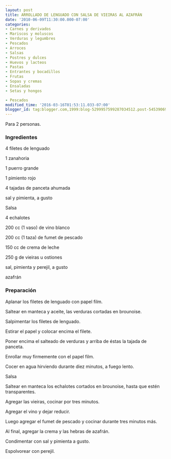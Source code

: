 ```yaml
---
layout: post
title: ARROLLADO DE LENGUADO CON SALSA DE VIEIRAS AL AZAFRÁN
date: '2010-06-09T11:30:00.000-07:00'
categories:
- Carnes y derivados
- Mariscos y moluscos
- Verduras y legumbres
- Pescados
- Arroces
- Salsas
- Postres y dulces
- Huevos y lacteos
- Pastas
- Entrantes y bocadillos
- Frutas
- Sopas y cremas
- Ensaladas
- Setas y hongos

- Pescados
modified_time: '2016-03-16T01:53:11.033-07:00'
blogger_id: tag:blogger.com,1999:blog-5299957599287034512.post-5453906935686426314
---
```


Para 2 personas.

<h3>Ingredientes</h3>

4 filetes de lenguado

1 zanahoria

1 puerro grande

1 pimiento rojo

4 tajadas de panceta ahumada

sal y pimienta, a gusto

Salsa

4 echalotes

200 cc (1 vaso) de vino blanco

200 cc (1 taza) de fumet de pescado

150 cc  de crema de leche

250 g de vieiras u ostiones

sal, pimienta y perejil, a gusto

azafrán

<h3>Preparación</h3>

Aplanar los filetes de lenguado con papel film.

Saltear en manteca y aceite, las verduras cortadas en brounoise.

Salpimentar los filetes de lenguado.

Estirar el papel y colocar encima el filete.

Poner encima el salteado de verduras y arriba de éstas la tajada de panceta.

Enrollar muy firmemente con el papel film.

Cocer en agua hirviendo durante diez minutos, a fuego lento.

Salsa

Saltear en manteca  los echalotes cortados en brounoise, hasta que estén transparentes.

Agregar las vieiras, cocinar por tres minutos.

Agregar el vino y dejar reducir.

Luego agregar el fumet de pescado y cocinar durante tres minutos más.

Al final, agregar la crema y las hebras de azafrán.

Condimentar con sal y pimienta a gusto.

Espolvorear con perejil.

